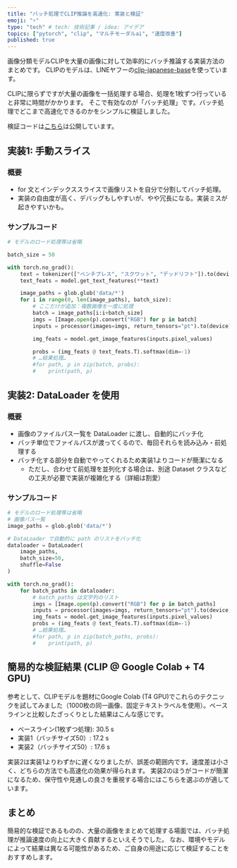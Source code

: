 ```yaml
---
title: "バッチ処理でCLIP推論を高速化: 実装と検証"
emoji: "⚡"
type: "tech" # tech: 技術記事 / idea: アイデア
topics: ["pytorch", "clip", "マルチモーダルai", "速度改善"]
published: true
---
```


画像分類モデルCLIPを大量の画像に対して効率的にバッチ推論する実装方法のまとめです。
CLIPのモデルは、LINEヤフーの[clip-japanese-base](https://huggingface.co/line-corporation/clip-japanese-base)を使っています。

CLIPに限らずですが大量の画像を一括処理する場合、処理を1枚ずつ行っていると非常に時間がかかります。
そこで有効なのが「バッチ処理」です。バッチ処理でどこまで高速化できるのかをシンプルに検証しました。

検証コードは[こちら](https://github.com/yagiyuki/clip-study-playground/blob/52ecd1c/CLIP_acceleration_batch.ipynb)は公開しています。

## 実装1: 手動スライス

### 概要

* for 文とインデックススライスで画像リストを自分で分割してバッチ処理。
* 実装の自由度が高く、デバッグもしやすいが、やや冗長になる。実装ミスが起きやすいかも。

### サンプルコード

```python
# モデルのロード処理等は省略

batch_size = 50

with torch.no_grad():
    text = tokenizer(["ベンチプレス", "スクワット", "デッドリフト"]).to(device)
    text_feats = model.get_text_features(**text)

    image_paths = glob.glob('data/*')
    for i in range(0, len(image_paths), batch_size):
        # ここだけが追加：複数画像を一度に処理
        batch = image_paths[i:i+batch_size]
        imgs = [Image.open(p).convert("RGB") for p in batch]
        inputs = processor(images=imgs, return_tensors="pt").to(device)

        img_feats = model.get_image_features(inputs.pixel_values)

        probs = (img_feats @ text_feats.T).softmax(dim=-1)
        # …結果処理…
        #for path, p in zip(batch, probs):
        #    print(path, p)
```


## 実装2: DataLoader を使用

###  概要

* 画像のファイルパス一覧を DataLoader に渡し、自動的にバッチ化
* バッチ単位でファイルパスが渡ってくるので、毎回それらを読み込み・前処理する
* バッチ化する部分を自動でやってくれるため実装1よりコードが簡潔になる
    * ただし、合わせて前処理を並列化する場合は、別途 Dataset クラスなどの工夫が必要で実装が複雑化する（詳細は割愛）

### サンプルコード

```python
# モデルのロード処理等は省略
# 画像パス一覧
image_paths = glob.glob('data/*')

# DataLoader で自動的に path のリストをバッチ化
dataloader = DataLoader(
    image_paths,
    batch_size=50,
    shuffle=False
)

with torch.no_grad():
    for batch_paths in dataloader:
        # batch_paths は文字列のリスト
        imgs = [Image.open(p).convert("RGB") for p in batch_paths]
        inputs = processor(images=imgs, return_tensors="pt").to(device)
        img_feats = model.get_image_features(inputs.pixel_values)
        probs = (img_feats @ text_feats.T).softmax(dim=-1)
        # …結果処理…
        #for path, p in zip(batch_paths, probs):
        #    print(path, p)

```

## 簡易的な検証結果 (CLIP @ Google Colab + T4 GPU)

参考として、CLIPモデルを題材にGoogle Colab (T4 GPU)でこれらのテクニックを試してみました（1000枚の同一画像、固定テキストラベルを使用）。ベースラインと比較したざっくりとした結果はこんな感じです。

* ベースライン(1枚ずつ処理): 30.5 s
* 実装1（バッチサイズ50）: 17.2 s
* 実装2（バッチサイズ50）: 17.6 s

実装2は実装1よりわずかに遅くなりましたが、誤差の範囲内です。速度差は小さく、どちらの方法でも高速化の効果が得られます。
実装2のほうがコードが簡潔になるため、保守性や見通しの良さを重視する場合にはこちらを選ぶのが適しています。

## まとめ

簡易的な検証であるものの、大量の画像をまとめて処理する場面では、バッチ処理が推論速度の向上に大きく貢献するといえそうでした。
なお、環境やモデルによって結果は異なる可能性があるため、ご自身の用途に応じて検証することをおすすめします。
